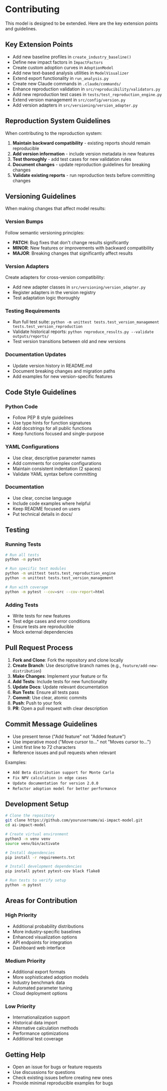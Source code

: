 # Contributing

This model is designed to be extended. Here are the key extension points and guidelines.

## Key Extension Points

- Add new baseline profiles in `create_industry_baseline()`
- Define new impact factors in `ImpactFactors`
- Create custom adoption curves in `AdoptionModel`
- Add new text-based analysis utilities in `ModelVisualizer`
- Extend export functionality in `run_analysis.py`
- Create new Claude commands in `.claude/commands/`
- Enhance reproduction validation in `src/reproducibility/validators.py`
- Add new reproduction test cases in `tests/test_reproduction_engine.py`
- Extend version management in `src/config/version.py`
- Add version adapters in `src/versioning/version_adapter.py`

## Reproduction System Guidelines

When contributing to the reproduction system:
1. **Maintain backward compatibility** - existing reports should remain reproducible
2. **Add version information** - include version metadata in new features  
3. **Test thoroughly** - add test cases for new validation rules
4. **Document changes** - update reproduction guidelines for breaking changes
5. **Validate existing reports** - run reproduction tests before committing changes

## Versioning Guidelines

When making changes that affect model results:

### Version Bumps
Follow semantic versioning principles:
- **PATCH**: Bug fixes that don't change results significantly
- **MINOR**: New features or improvements with backward compatibility
- **MAJOR**: Breaking changes that significantly affect results

### Version Adapters
Create adapters for cross-version compatibility:
- Add new adapter classes in `src/versioning/version_adapter.py`
- Register adapters in the version registry
- Test adaptation logic thoroughly

### Testing Requirements
- Run full test suite: `python -m unittest tests.test_version_management tests.test_version_reproduction`
- Validate historical reports: `python reproduce_results.py --validate outputs/reports/`
- Test version transitions between old and new versions

### Documentation Updates
- Update version history in README.md
- Document breaking changes and migration paths
- Add examples for new version-specific features

## Code Style Guidelines

### Python Code
- Follow PEP 8 style guidelines
- Use type hints for function signatures
- Add docstrings for all public functions
- Keep functions focused and single-purpose

### YAML Configurations
- Use clear, descriptive parameter names
- Add comments for complex configurations
- Maintain consistent indentation (2 spaces)
- Validate YAML syntax before committing

### Documentation
- Use clear, concise language
- Include code examples where helpful
- Keep README focused on users
- Put technical details in docs/

## Testing

### Running Tests
```bash
# Run all tests
python -m pytest

# Run specific test modules
python -m unittest tests.test_reproduction_engine
python -m unittest tests.test_version_management

# Run with coverage
python -m pytest --cov=src --cov-report=html
```

### Adding Tests
- Write tests for new features
- Test edge cases and error conditions
- Ensure tests are reproducible
- Mock external dependencies

## Pull Request Process

1. **Fork and Clone**: Fork the repository and clone locally
2. **Create Branch**: Use descriptive branch names (e.g., `feature/add-new-distribution`)
3. **Make Changes**: Implement your feature or fix
4. **Add Tests**: Include tests for new functionality
5. **Update Docs**: Update relevant documentation
6. **Run Tests**: Ensure all tests pass
7. **Commit**: Use clear, atomic commits
8. **Push**: Push to your fork
9. **PR**: Open a pull request with clear description

## Commit Message Guidelines

- Use present tense ("Add feature" not "Added feature")
- Use imperative mood ("Move cursor to..." not "Moves cursor to...")
- Limit first line to 72 characters
- Reference issues and pull requests when relevant

Examples:
- `Add Beta distribution support for Monte Carlo`
- `Fix NPV calculation in edge cases`
- `Update documentation for version 2.0.0`
- `Refactor adoption model for better performance`

## Development Setup

```bash
# Clone the repository
git clone https://github.com/yourusername/ai-impact-model.git
cd ai-impact-model

# Create virtual environment
python3 -m venv venv
source venv/bin/activate

# Install dependencies
pip install -r requirements.txt

# Install development dependencies
pip install pytest pytest-cov black flake8

# Run tests to verify setup
python -m pytest
```

## Areas for Contribution

### High Priority
- Additional probability distributions
- More industry-specific baselines
- Enhanced visualization options
- API endpoints for integration
- Dashboard web interface

### Medium Priority
- Additional export formats
- More sophisticated adoption models
- Industry benchmark data
- Automated parameter tuning
- Cloud deployment options

### Low Priority
- Internationalization support
- Historical data import
- Alternative calculation methods
- Performance optimizations
- Additional test coverage

## Getting Help

- Open an issue for bugs or feature requests
- Use discussions for questions
- Check existing issues before creating new ones
- Provide minimal reproducible examples for bugs